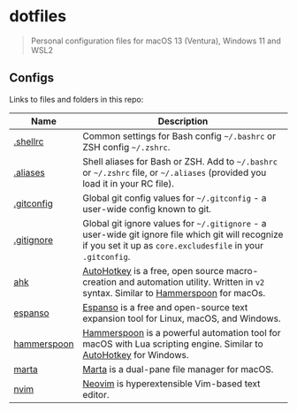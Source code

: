 # dotfiles

> Personal configuration files for macOS 13 (Ventura), Windows 11 and WSL2

## Configs

Links to files and folders in this repo:

| Name                             | Description                                                                                                                                                                                       |
| -------------------------------- | ------------------------------------------------------------------------------------------------------------------------------------------------------------------------------------------------- |
| [.shellrc](/terminal/.shellrc)   | Common settings for Bash config `~/.bashrc` or ZSH config `~/.zshrc`.                                                                                                                             |
| [.aliases](/terminal/.aliases)   | Shell aliases for Bash or ZSH. Add to `~/.bashrc` or `~/.zshrc` file, or `~/.aliases` (provided you load it in your RC file).                                                                     |
| [.gitconfig](/.gitconfig)        | Global git config values for `~/.gitconfig` - a user-wide config known to git.                                                                                                                    |
| [.gitignore](/.gitignore_global) | Global git ignore values for `~/.gitignore` - a user-wide git ignore file which git will recognize if you set it up as `core.excludesfile` in your `.gitconfig`.                                  |
| [ahk](/ahk)                      | [AutoHotkey](https://www.autohotkey.com/) is a free, open source macro-creation and automation utility. Written in `v2` syntax. Similar to [Hammerspoon](https://www.hammerspoon.org/) for macOs. |
| [espanso](/espanso)              | [Espanso](https://espanso.org/) is a free and open-source text expansion tool for Linux, macOS, and Windows.                                                                                      |
| [hammerspoon](/hammerspoon)      | [Hammerspoon](https://www.hammerspoon.org/) is a powerful automation tool for macOS with Lua scripting engine. Similar to [AutoHotkey](https://www.autohotkey.com/) for Windows.                  |
| [marta](/marta)                  | [Marta](https://marta.sh) is a dual-pane file manager for macOS.                                                                                                                                  |
| [nvim](/nvim)                    | [Neovim](https://neovim.io/) is hyperextensible Vim-based text editor.                                                                                                                            |
